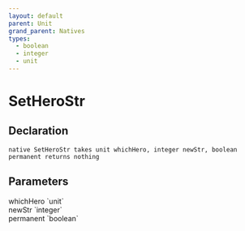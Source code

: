 ```yaml
---
layout: default
parent: Unit
grand_parent: Natives
types:
  - boolean
  - integer
  - unit
---
```


# SetHeroStr

## Declaration

```
native SetHeroStr takes unit whichHero, integer newStr, boolean permanent returns nothing
```

## Parameters
<dl>
  <dt>whichHero `unit`</dt>
  <dd></dd>

  <dt>newStr `integer`</dt>
  <dd></dd>

  <dt>permanent `boolean`</dt>
  <dd></dd>
</dl>